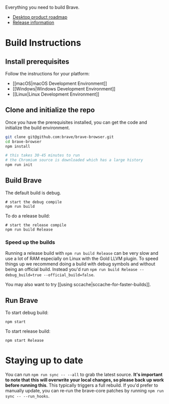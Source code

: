 Everything you need to build Brave.

- [Desktop product roadmap](https://github.com/brave/brave-browser/wiki/roadmap)
- [Release information](https://github.com/brave/brave-browser/wiki/Brave-Release-Schedule)

# Build Instructions

## Install prerequisites

Follow the instructions for your platform:

- [[macOS|macOS Development Environment]]
- [[Windows|Windows Development Environment]]
- [[Linux|Linux Development Environment]]

## Clone and initialize the repo

Once you have the prerequisites installed, you can get the code and initialize the build environment.

```bash
git clone git@github.com:brave/brave-browser.git
cd brave-browser
npm install

# this takes 30-45 minutes to run
# the Chromium source is downloaded which has a large history
npm run init
```

## Build Brave
The default build is debug.
```
# start the debug compile
npm run build
```

To do a release build:
```
# start the release compile
npm run build Release
```
### Speed up the builds

Running a release build with `npm run build Release` can be very slow and use a lot of RAM especially on Linux with the Gold LLVM plugin.  To speed things up we recommend doing a build with debug symbols and without being an official build.  Instead you'd run `npm run build Release --debug_build=true --official_build=false`.

You may also want to try [[using sccache|sccache-for-faster-builds]].

## Run Brave
To start debug build:

`npm start`

To start release build:

`npm start Release`
# Staying up to date

You can run `npm run sync -- --all` to grab the latest source. **It's important to note that this will overwrite your local changes, so please back up work before running this**. This typically triggers a full rebuild. If you'd prefer to manually update, you can re-run the brave-core patches by running `npm run sync -- --run_hooks`.